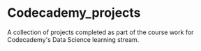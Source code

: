 # Codecademy_projects
A collection of projects completed as part of the course work for Codecademy's Data Science learning stream.
